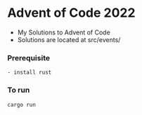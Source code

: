 # Advent of Code 2022
 - My Solutions to Advent of Code 
 - Solutions are located at src/events/


### Prerequisite
```
- install rust
```
### To run
```
cargo run
```
